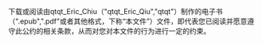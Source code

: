 下载或阅读由qtqt_Eric_Chiu（"qtqt_Eric_Qiu","qtqt"）制作的电子书（".epub",".pdf"或者其他格式，下称“本文件”）文件，即代表您已阅读并愿意遵守此公约的相关条款，从而对您对本文件的行为进行一定的约束。
